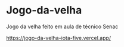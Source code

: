 # Jogo-da-velha
Jogo da velha feito em aula de técnico Senac

https://jogo-da-velha-iota-five.vercel.app/
